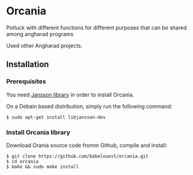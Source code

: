# Orcania
Potluck with different functions for different purposes that can be shared among angharad programs

Used other Angharad projects.

## Installation

### Prerequisites

You need [Jansson library](http://www.digip.org/jansson/) in order to install Orcania.

On a Debain based distribution, simply run the following command:

```shell
$ sudo apt-get install libjansson-dev
```

### Install Orcania library

Download Orania source code fromm Github, compile and install:

```shell
$ git clone https://github.com/babelouest/orcania.git
$ cd orcania
$ make && sudo make install
```
